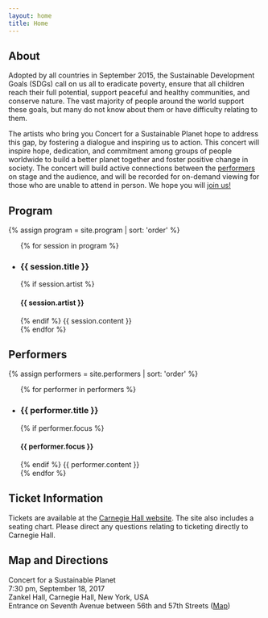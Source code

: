 ```yaml
---
layout: home
title: Home
---
```


## About

Adopted by all countries in September 2015, the Sustainable Development Goals (SDGs) call on us all to eradicate poverty, ensure that all children reach their full potential, support peaceful and healthy communities, and conserve nature. The vast majority of people around the world support these goals, but many do not know about them or have difficulty relating to them.

The artists who bring you Concert for a Sustainable Planet hope to address this gap, by fostering a dialogue and inspiring us to action. This concert will inspire hope, dedication, and commitment among groups of people worldwide to build a better planet together and foster positive change in society. The concert will build active connections between the [performers](#performers) on stage and the audience, and will be recorded for on-demand viewing for those who are unable to attend in person. We hope you will [join us!](#ticket-information)


## Program
[comment]: <> (Do NOT edit.)
{% assign program = site.program | sort: 'order' %}
<ul class="performers">
{% for session in program %}
  <li>
  <h3>{{ session.title }}</h3>
  {% if session.artist %}
  <h4>{{ session.artist }}</h4>
  {% endif %}
  {{ session.content }}
  </li>
{% endfor %}
</ul>


## Performers
[comment]: <> (Do NOT edit.)
{% assign performers = site.performers | sort: 'order' %}
<ul class="performers">
{% for performer in performers %}
  <li>
  <h3>{{ performer.title }}</h3>
  {% if performer.focus %}
  <h4>{{ performer.focus }}</h4>
  {% endif %}
  {{ performer.content }}
  </li>
{% endfor %}
</ul>

## Ticket Information

Tickets are available at the [Carnegie Hall website](https://www.carnegiehall.org/Calendar/2017/9/18/0730/PM/Music-for-a-Sustainable-Planet/). The site also includes a seating chart. Please direct any questions relating to ticketing directly to Carnegie Hall.

## Map and Directions

Concert for a Sustainable Planet  
7:30 pm, September 18, 2017  
Zankel Hall, Carnegie Hall, New York, USA  
Entrance on Seventh Avenue between 56th and 57th Streets  ([Map](https://goo.gl/maps/JjqXNNranpM2))
